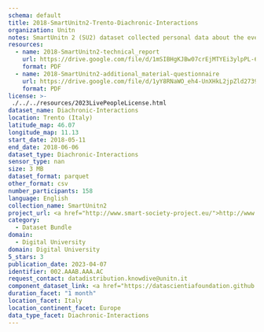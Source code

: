 ```yaml
---
schema: default
title: 2018-SmartUnitn2-Trento-Diachronic-Interactions
organization: Unitn
notes: SmartUnitn 2 (SU2) dataset collected personal data about the everyday life of 158 university students at University of Trento by i-Log application installed on their smartphones. The SU2 data contains (1) participants’ synchronic data about profile, e.g., demographics, routines, personality; (2) participants’ diachronic data over a period of four weeks, including data from 34 sensors, both hardware and software, associated to around 100+ thousand self-reported annotations from participants.
resources:
  - name: 2018-SmartUnitn2-technical_report
    url: https://drive.google.com/file/d/1mSIBHgKJBw07crEjMTYEi3ylpPL-62fB/view?usp=sharing
    format: PDF
  - name: 2018-SmartUnitn2-additional_material-questionnaire
    url: https://drive.google.com/file/d/1yY8RNaWO_eh4-UnXHkL2jpZld2739K3K/view?usp=share_link
    format: PDF
license: >-
 ./../../resources/2023LivePeopleLicense.html
dataset_name: Diachronic-Interactions
location: Trento (Italy)
latitude_map: 46.07
longitude_map: 11.13
start_date: 2018-05-11
end_date: 2018-06-06
dataset_type: Diachronic-Interactions
sensor_type: nan
size: 3 MB
dataset_format: parquet
other_format: csv
number_participants: 158
language: English
collection_name: SmartUnitn2
project_url: <a href="http://www.smart-society-project.eu/">http://www.smart-society-project.eu/</a>
category: 
  - Dataset Bundle
domain: 
  - Digital University
domain: Digital University
5_stars: 3
publication_date: 2023-04-07
identifier: 002.AAAB.AAA.AC
request_contact: datadistribution.knowdive@unitn.it
component_dataset_link: <a href="https://datascientiafoundation.github.io/LivePeople/datasets/2018-SU2-Trento-Time%20Diaries/">2018-SU2-Trento-Time Diaries</a>
duration_facet: "1 month"
location_facet: Italy
location_continent_facet: Europe
data_type_facet: Diachronic-Interactions
---
```


